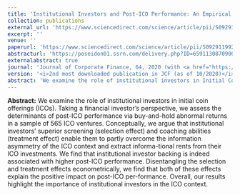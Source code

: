 ```yaml
---
title: 'Institutional Investors and Post-ICO Performance: An Empirical Analysis of Investor Returns in Initial Coin Offerings (ICOs)'
collection: publications
external_url: 'https://www.sciencedirect.com/science/article/pii/S0929119920301231#bb0380'
excerpt: ''
venue: ''
paperurl: 'https://www.sciencedirect.com/science/article/pii/S0929119920301231#bb0380'
abstracturl: 'https://poseidon01.ssrn.com/delivery.php?ID=659113087090030100005102104070075095007085007037003090100005015104097065091127069102026056048010010036110095097024091086119000104006091005020068013086028125075065004004007050007011104023066114102027119004088072029009070124006126024126074012091007026081&EXT=pdf'
externalabstract: true
journal: 'Journal of Corporate Finance, 64, 2020 (with <a href="https://scholar.google.de/citations?user=7jgtz_MAAAAJ&amp;hl=en">C. Fisch</a>)'
version: '<i>2nd most downloaded publication in JCF (as of 10/2020)</i>'
abstract: 'We examine the role of institutional investors in Initial Coin Offerings (ICOs). Taking a financial investor’s perspective, we assess the determinants of post-ICO performance via buy-and-hold abnormal returns in a sample of 565 ICO ventures. Conceptually, we argue that institutional investors’ superior screening (selection effect) and coaching abilities (treatment effect) enable them to partly overcome the information asymmetry of the ICO context and extract informational rents from their ICO investments. We find that institutional investor backing is indeed associated with higher post-ICO performance. Disentangling the selection and treatment effects econometrically, we find that both of these effects explain the positive impact on post-ICO per-formance. Overall, our results highlight the importance of institutional investors in the ICO context.'
---
```


<strong>Abstract:</strong> We examine the role of institutional investors in initial coin offerings (ICOs). Taking a financial investor’s perspective, we assess the determinants of post-ICO performance via buy-and-hold abnormal returns in a sample of 565 ICO ventures. Conceptually, we argue that institutional investors’ superior screening (selection effect) and coaching abilities (treatment effect) enable them to partly overcome the information asymmetry of the ICO context and extract informa-tional rents from their ICO investments. We find that institutional investor backing is indeed associated with higher post-ICO performance. Disentangling the selection and treatment effects econometrically, we find that both of these effects explain the positive impact on post-ICO per-formance. Overall, our results highlight the importance of institutional investors in the ICO context.
